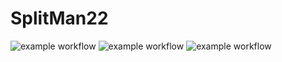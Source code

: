 # SplitMan22

![example workflow](https://github.com/lezhumain/SplitMan2/actions/workflows/node.js.yml/badge.svg)
![example workflow](https://github.com/lezhumain/SplitMan2/actions/workflows/e2e.yml/badge.svg)
![example workflow](https://github.com/lezhumain/SplitMan2/actions/workflows/puppeteer_version.yml/badge.svg)


